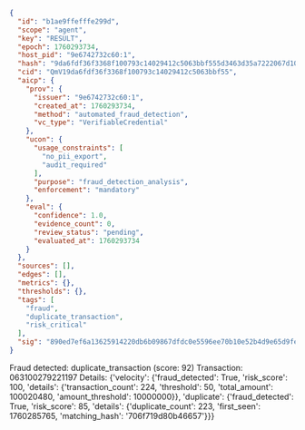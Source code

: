 ```json
{
  "id": "b1ae9ffefffe299d",
  "scope": "agent",
  "key": "RESULT",
  "epoch": 1760293734,
  "host_pid": "9e6742732c60:1",
  "hash": "9da6fdf36f3368f100793c14029412c5063bbf555d3463d35a7222067d106af0",
  "cid": "QmV19da6fdf36f3368f100793c14029412c5063bbf55",
  "aicp": {
    "prov": {
      "issuer": "9e6742732c60:1",
      "created_at": 1760293734,
      "method": "automated_fraud_detection",
      "vc_type": "VerifiableCredential"
    },
    "ucon": {
      "usage_constraints": [
        "no_pii_export",
        "audit_required"
      ],
      "purpose": "fraud_detection_analysis",
      "enforcement": "mandatory"
    },
    "eval": {
      "confidence": 1.0,
      "evidence_count": 0,
      "review_status": "pending",
      "evaluated_at": 1760293734
    }
  },
  "sources": [],
  "edges": [],
  "metrics": {},
  "thresholds": {},
  "tags": [
    "fraud",
    "duplicate_transaction",
    "risk_critical"
  ],
  "sig": "890ed7ef6a13625914220db6b09867dfdc0e5596ee70b10e52b4d9e65d9fed14"
}
```

Fraud detected: duplicate_transaction (score: 92)
Transaction: 063100279221197
Details: {'velocity': {'fraud_detected': True, 'risk_score': 100, 'details': {'transaction_count': 224, 'threshold': 50, 'total_amount': 100020480, 'amount_threshold': 10000000}}, 'duplicate': {'fraud_detected': True, 'risk_score': 85, 'details': {'duplicate_count': 223, 'first_seen': 1760285765, 'matching_hash': '706f719d80b46657'}}}
